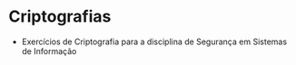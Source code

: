 # Criptografias
- Exercícios de Criptografia para a disciplina de Segurança em Sistemas de Informação
